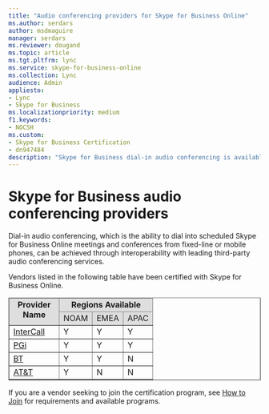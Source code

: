 ```yaml
---
title: "Audio conferencing providers for Skype for Business Online"
ms.author: serdars
author: msdmaguire
manager: serdars
ms.reviewer: dougand
ms.topic: article
ms.tgt.pltfrm: lync
ms.service: skype-for-business-online
ms.collection: Lync
audience: Admin
appliesto:
- Lync
- Skype for Business 
ms.localizationpriority: medium
f1.keywords:
- NOCSH
ms.custom:
- Skype for Business Certification
- dn947484
description: "Skype for Business dial-in audio conferencing is available through third-party audio conferencing services."
---
```


# Skype for Business audio conferencing providers

Dial-in audio conferencing, which is the ability to dial into scheduled Skype for Business Online meetings and conferences from fixed-line or mobile phones, can be achieved through interoperability with leading third-party audio conferencing services.

Vendors listed in the following table have been certified with Skype for Business Online.

<table border="1" cellpadding="5" cellspacing="" class="grid">
    <colgroup>
        <col width="100" />
        <col />
        <col />
        <col />
    </colgroup>
    <thead>
        <tr bgcolor="#DEDEDE">
            <td align="center" rowspan="2" valign="top"><strong>Provider Name</strong></td>
            <td align="center" colspan="3" valign="top"><strong>Regions Available</strong></td>
        </tr>
        <tr bgcolor="#DEDEDE">
            <td>NOAM</td>
            <td>EMEA</td>
            <td>APAC</td>
        </tr>
    </thead>
    <tbody>
        <tr>
            <td><a href="http://www.intercall.com/services/unified-communication/office365-lyncOnline.php">InterCall</a></td>
            <td>Y</td>
            <td>Y</td>
            <td>Y</td>
        </tr>
        <tr>
            <td><a href="http://www.pgi.com/products/microsoft-lync-online/">PGi</a></td>
            <td>Y</td>
            <td>Y</td>
            <td>Y</td>
        </tr>
        <tr>
            <td><a href="http://www.btconferencing.com">BT</a></td>
            <td>Y</td>
            <td>Y</td>
            <td>N</td>
        </tr>
        <tr>
            <td><a href="https://www.business.att.com/">AT&amp;T</a></td>
            <td>Y</td>
            <td>N</td>
            <td>N</td>
        </tr>
    </tbody>
</table>

If you are a vendor seeking to join the certification program, see [How to Join](how-to-join.md) for requirements and available programs.
